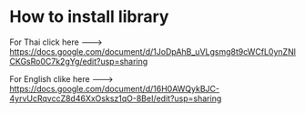 # How to install library
For Thai click here ---> https://docs.google.com/document/d/1JoDpAhB_uVLgsmg8t9cWCfL0ynZNlCKGsRo0C7k2gYg/edit?usp=sharing

For English clike here ---> https://docs.google.com/document/d/16H0AWQykBJC-4yrvUcRqvccZ8d46XxOsksz1qO-8BeI/edit?usp=sharing

